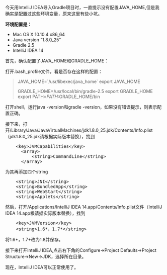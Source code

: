 今天用IntelliJ IDEA导入Gradle项目时，一直提示没有配置JAVA_HOME,但是我确实是配置过这些环境变量，原来这里有些小坑。

**环境配置是：**

- Mac OS X 10.10.4 x86_64
- Java version "1.8.0_25"
- Gradle 2.5
- IntelliJ IDEA 14

首先，确认配置了JAVA_HOME和GRADLE_HOME：

打开.bash_profile文件，看是否存在这样的配置：

>JAVA_HOME=\`/usr/libexec/java_home`
>export JAVA_HOME
>
>GRADLE_HOME=/usr/local/bin/gradle-2.5
>export GRADLE_HOME
>export PATH=$PATH:$GRADLE_HOME/bin

打开shell，运行java -version和gradle -version，如果没有错误提示，则表示配置正确。

<!--more-->

接下来，打开/Library/Java/JavaVirtualMachines/jdk1.8.0_25.jdk/Contents/Info.plist（jdk1.8.0_25.jdk请根据实际版本替换），找到
<pre class="prettyprint lang-XML">
    &lt;key&gt;JVMCapabilities&lt;/key&gt;
      &lt;array&gt;
          &lt;string&gt;CommandLine&lt;/string&gt;
      &lt;/array&gt;
</pre>      
为其再添加四个string
<pre class="prettyprint">
    &lt;string&gt;JNI&lt;/string&gt;    
    &lt;string&gt;BundledApp&lt;/string&gt;  
    &lt;string&gt;WebStart&lt;/string&gt;  
    &lt;string&gt;Applets&lt;/string&gt;
</pre>    
然后，打开/Applications/IntelliJ IDEA 14.app/Contents/Info.plist文件（IntelliJ IDEA 14.app根请据实际版本替换），找到
<pre class="prettyprint">
    &lt;key&gt;JVMVersion&lt;/key&gt;
	&lt;string&gt;1.6*，1.7*&lt;/string&gt; 
</pre>	
将1.6*，1.7+改为1.8并保存。

接下来打开IntelliJ IDEA,点击右下角的Configure->Project Defaults->Project Structure->New->JDK，选择所在目录。

现在，IntelliJ IDEA可以正常使用了。